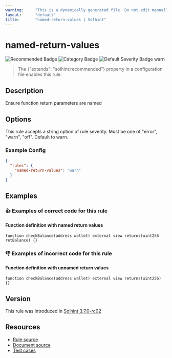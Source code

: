 ```yaml
---
warning:     "This is a dynamically generated file. Do not edit manually."
layout:      "default"
title:       "named-return-values | Solhint"
---
```


# named-return-values
![Recommended Badge](https://img.shields.io/badge/-Recommended-brightgreen)
![Category Badge](https://img.shields.io/badge/-Style%20Guide%20Rules-informational)
![Default Severity Badge warn](https://img.shields.io/badge/Default%20Severity-warn-yellow)
> The {"extends": "solhint:recommended"} property in a configuration file enables this rule.


## Description
Ensure function return parameters are named

## Options
This rule accepts a string option of rule severity. Must be one of "error", "warn", "off". Default to warn.

### Example Config
```json
{
  "rules": {
    "named-return-values": "warn"
  }
}
```


## Examples
### 👍 Examples of **correct** code for this rule

#### Function definition with named return values

```solidity
function checkBalance(address wallet) external view returns(uint256 retBalance) {}
```

### 👎 Examples of **incorrect** code for this rule

#### Function definition with unnamed return values

```solidity
function checkBalance(address wallet) external view returns(uint256) {}
```

## Version
This rule was introduced in [Solhint 3.7.0-rc02](https://github.com/solhint-community/solhint-community/tree/v3.7.0-rc02)

## Resources
- [Rule source](https://github.com/solhint-community/solhint-community/tree/master/lib/rules/naming/named-return-values.js)
- [Document source](https://github.com/solhint-community/solhint-community/tree/master/docs/rules/naming/named-return-values.md)
- [Test cases](https://github.com/solhint-community/solhint-community/tree/master/test/rules/naming/named-return-values.js)
